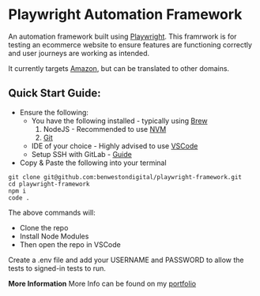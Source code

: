 # Playwright Automation Framework

An automation framework built using [Playwright](https://playwright.dev/). This framrwork is for testing an ecommerce website to ensure features are functioning correctly and user journeys are working as intended.

It currently targets [Amazon](https://amazon.co.uk), but can be translated to other domains.

## Quick Start Guide:

- Ensure the following:
  - You have the following installed - typically using [Brew](https://brew.sh/)
    1. NodeJS - Recommended to use [NVM](https://github.com/nvm-sh/nvm)
    2. [Git](https://git-scm.com/)
  - IDE of your choice - Highly advised to use [VSCode](https://code.visualstudio.com/)
  - Setup SSH with GitLab - [Guide](https://docs.gitlab.com/ee/user/ssh.html)
- Copy & Paste the following into your terminal

```
git clone git@github.com:benwestondigital/playwright-framework.git
cd playwright-framework
npm i
code .
```

The above commands will:

- Clone the repo
- Install Node Modules
- Then open the repo in VSCode

Create a .env file and add your USERNAME and PASSWORD to allow the tests to signed-in tests to run.

**More Information**
More Info can be found on my [portfolio](benweston.dev)

